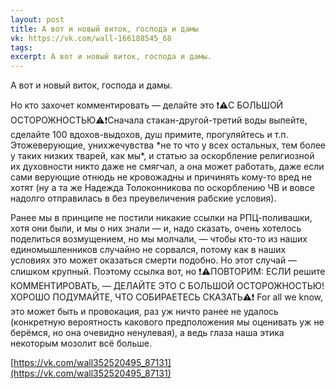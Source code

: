 ```yaml
---
layout: post
title: А вот и новый виток, господа и дамы
vk: https://vk.com/wall-166188545_68
tags: 
excerpt: А вот и новый виток, господа и дамы.
---
```

А вот и новый виток, господа и дамы.

Но кто захочет комментировать — делайте это ❗⚠С БОЛЬШОЙ ОСТОРОЖНОСТЬЮ⚠❗Сначала стакан-другой-третий воды выпейте, сделайте 100 вдохов-выдохов, душ примите, прогуляйтесь и т.п. Этожеверующие, унихжечувства \*не то что у всех остальных, тем более у таких низких тварей, как мы\*, и статью за оскорбление религиозной их духовности никто даже не смягчал, а она может работать, даже если сами верующие отнюдь не кровожадны и причинять кому-то вред не хотят (ну а та же Надежда Толоконникова по оскорблению ЧВ и вовсе надолго отправилась в без преувеличения рабские условия).

Ранее мы в принципе не постили никакие ссылки на РПЦ-поливашки, хотя они были, и мы о них знали — и, надо сказать, очень хотелось поделиться возмущением, но мы молчали, — чтобы кто-то из наших единомышленников случайно не сорвался, потому как в наших условиях это может оказаться смерти подобно. Но этот случай — слишком крупный. Поэтому ссылка вот, но ❗⚠ПОВТОРИМ: ЕСЛИ решите КОММЕНТИРОВАТЬ, — ДЕЛАЙТЕ ЭТО С БОЛЬШОЙ ОСТОРОЖНОСТЬЮ! ХОРОШО ПОДУМАЙТЕ, ЧТО СОБИРАЕТЕСЬ СКАЗАТЬ⚠❗ For all we know, это может быть и провокация, раз уж ничто ранее не удалось (конкретную вероятность какового предположения мы оценивать уж не берёмся, но она очевидно ненулевая), а ведь глаза наша этика некоторым мозолит всё больше.

[https://vk.com/wall352520495_87131](https://vk.com/wall352520495_87131)